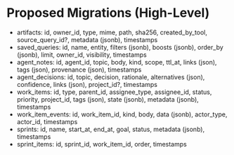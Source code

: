 # Proposed Migrations (High-Level)
- artifacts: id, owner_id, type, mime, path, sha256, created_by_tool, source_query_id?, metadata (jsonb), timestamps
- saved_queries: id, name, entity, filters (jsonb), boosts (jsonb), order_by (jsonb), limit, owner_id, visibility, timestamps
- agent_notes: id, agent_id, topic, body, kind, scope, ttl_at, links (json), tags (json), provenance (json), timestamps
- agent_decisions: id, topic, decision, rationale, alternatives (json), confidence, links (json), project_id?, timestamps
- work_items: id, type, parent_id, assignee_type, assignee_id, status, priority, project_id, tags (json), state (jsonb), metadata (jsonb), timestamps
- work_item_events: id, work_item_id, kind, body, data (jsonb), actor_type, actor_id, timestamps
- sprints: id, name, start_at, end_at, goal, status, metadata (jsonb), timestamps
- sprint_items: id, sprint_id, work_item_id, order, timestamps
